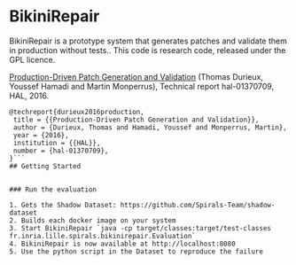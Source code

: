 # BikiniRepair

BikiniRepair is a prototype system that generates patches and validate them in production without tests..
This code is research code, released under the GPL licence.

[Production-Driven Patch Generation and Validation](https://hal.archives-ouvertes.fr/hal-01370709/document) (Thomas Durieux, Youssef Hamadi and Martin Monperrus), Technical report hal-01370709, HAL, 2016.
```
@techreport{durieux2016production,
 title = {{Production-Driven Patch Generation and Validation}},
 author = {Durieux, Thomas and Hamadi, Youssef and Monperrus, Martin},
 year = {2016},
 institution = {{HAL}},
 number = {hal-01370709},
}```
## Getting Started


### Run the evaluation

1. Gets the Shadow Dataset: https://github.com/Spirals-Team/shadow-dataset
2. Builds each docker image on your system
3. Start BikiniRepair `java -cp target/classes:target/test-classes fr.inria.lille.spirals.bikinirepair.Evaluation` 
4. BikiniRepair is now available at http://localhost:8080
5. Use the python script in the Dataset to reproduce the failure
